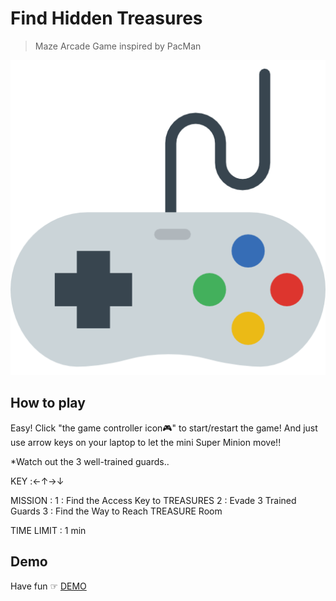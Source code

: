 # Find Hidden Treasures 
> Maze Arcade Game inspired by PacMan

![screenshot](assets/game-controller.png)

## How to play
Easy! Click "the game controller icon🎮" to start/restart the game!
And just use arrow keys on your laptop to let the mini Super Minion move!!

*Watch out the 3 well-trained guards..

KEY :←↑→↓ 

MISSION :
 1 : Find the Access Key to TREASURES
 2 : Evade 3 Trained Guards
 3 : Find the Way to Reach TREASURE Room

TIME LIMIT : 1 min

## Demo

Have fun ☞ [DEMO](https://manamimonito.github.io/MyProjectIronhack/)


